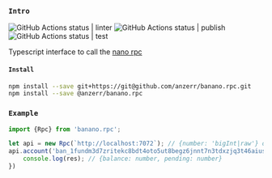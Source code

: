 
### `Intro`
![GitHub Actions status | linter](https://github.com/anzerr/banano.rpc/workflows/linter/badge.svg)
![GitHub Actions status | publish](https://github.com/anzerr/banano.rpc/workflows/publish/badge.svg)
![GitHub Actions status | test](https://github.com/anzerr/banano.rpc/workflows/test/badge.svg)

Typescript interface to call the [nano rpc](https://docs.nano.org/commands/rpc-protocol/#block_info)

#### `Install`
``` bash
npm install --save git+https://git@github.com/anzerr/banano.rpc.git
npm install --save @anzerr/banano.rpc
```

### `Example`
``` javascript
import {Rpc} from 'banano.rpc';

let api = new Rpc(`http://localhost:7072`); // {number: 'bigInt|raw'} or {number: (n: string) => any}
api.account('ban_1fundm3d7zritekc8bdt4oto5ut8begz6jnnt7n3tdxzjq3t46aiuse1h7gj').balance().then((res) => {
	console.log(res); // {balance: number, pending: number}
})
```